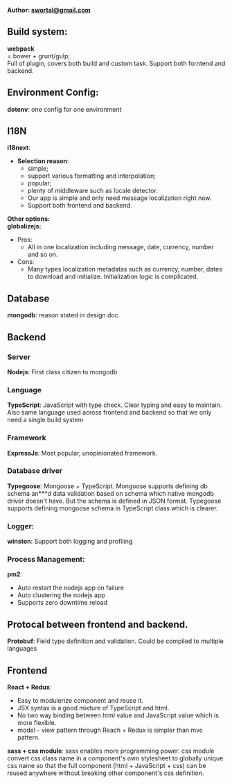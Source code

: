 **Author: swortal@gmail.com**

## Build system:
**webpack**  
= bower + grunt/gulp;  
Full of plugin, covers both build and custom task. Support both forntend and backend.

## Environment Config:
**dotenv**: one config for one environment

## I18N
**i18next**:   
- **Selection reason**: 
    - simple; 
    - support various formatting and interpolation; 
    - popular; 
    - plenty of middleware such as locale detector.
    - Our app is simple and only need message localization right now.
    - Support both frontend and backend.

**Other options:**  
**globalizejs:**  
- Pros:    
    - All in one localization including message, date, currency, number and so on.
- Cons:
    - Many types localization metadatas such as currency, number, dates to download and initialize. Initialization logic is complicated.

## Database
**mongodb**: reason stated in design doc.  

## Backend
### Server
**Nodejs**: First class citizen to mongodb  
### Language
**TypeScript**: JavaScript with type check. Clear typing and easy to maintain. Also same language used across frontend and backend so that we only need a single build system
### Framework
**ExpressJs**: Most popular, unopinionated framework. 
### Database driver
**Typegoose**: Mongoose + TypeScript. Mongoose supports defining db schema an***d data validation based on schema which native mongodb driver doesn't have. But the schema is defined in JSON format. Typegoose supports defining mongoose schema in TypeScript class which is clearer. 
### Logger:
**winston**: Support both logging and profiling

### Process Management:
**pm2**:  
- Auto restart the nodejs app on failure
- Auto clustering the nodejs app
- Supports zero downtime reload


## Protocal between frontend and backend.
**Protobuf**: Field type definition and validation. Could be compiled to multiple languages

## Frontend
**React + Redux**: 
- Easy to modulerize component and reuse it. 
- JSX syntax is a good mixture of TypeScript and html. 
- No two way binding between html value and JavaScript value which is more flexible. 
- model - view pattern through Reach + Redux is simpler than mvc pattern. 

**sass + css module**: sass enables more  programming power. css module convert css class name in a component's own stylesheet to globally unique css name so that the full component (html + JavaScript + css) can be reused anywhere without breaking other component's css definition. 